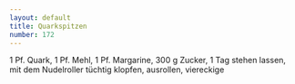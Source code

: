 ```yaml
---
layout: default
title: Quarkspitzen
number: 172
---
```


1 Pf. Quark, 1 Pf. Mehl, 1 Pf. Margarine, 300 g Zucker, 1 Tag stehen lassen, mit dem Nudelroller tüchtig klopfen, ausrollen, viereckige